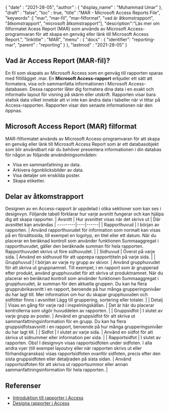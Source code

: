 {
  "date" : "2021-28-05",
  "author" : {
    "display_name" : "Muhammad Umar"
},
  "draft" : "false",
  "toc" : true,
  "title" :"MAR - Microsoft Access Reports File",
  "keywords" :[ "mar", "mar-fil", "mar-filformat", "vad är åtkomstrapport", "åtkomstrapport", "microsoft åtkomstrapport"],
  "description":"Läs mer om filformatet Acess Report (MAR) som används av Microsoft Access-programvaran för att skapa en genväg eller länk till Microsoft Access Report.",
  "linktitle" : "MAR",
  "menu" : {
    "docs" : {
    "identifier": "reporting-mar",
      "parent" : "reporting"
}
},
  "lastmod" : "2021-28-05"
}

## Vad är Access Report (MAR-fil)? ##
En fil som skapats av Microsoft Access som en genväg till rapporten sparas med filtillägget .mar. En **Microsoft Access-rapport** erbjuder ett sätt att formatera, visa och sammanfatta informationen i Microsoft Access-databasen. Dessa rapporter låter dig formatera dina data i en exakt och informativ layout för visning på skärm eller utskrift. Rapporten visar bara statisk data vilket innebär att vi inte kan ändra data i tabeller när vi tittar på Access-rapporten. Rapporten visar den senaste informationen när den öppnas.

## Microsoft Access Report (MAR) filformat

MAR-filformatet används av Microsoft Access-programvaran för att skapa en genväg eller länk till Microsoft Access Report som är ett databasobjekt som blir användbart när du behöver presentera informationen i din databas för någon av följande användningsområden:

- Visa en sammanfattning av data.
- Arkivera ögonblicksbilder av data.
- Visa detaljer om enskilda poster.
- Skapa etiketter.

## Delar av åtkomstrapport
Designen av en Access-rapport är uppdelad i olika sektioner som kan ses i designvyn. Följande tabell förklarar hur varje avsnitt fungerar och kan hjälpa dig att skapa rapporter.
| Avsnitt | Hur avsnittet visas när det skrivs ut | Där avsnittet kan användas |
---------|----|------|
| Rapporthuvud | I början av rapporten. | Använd rapporthuvudet för information som normalt kan visas på en försättssida, till exempel en logotyp, en titel eller ett datum. När du placerar en beräknad kontroll som använder funktionen Summaaggregat i rapporthuvudet, gäller den beräknade summan för hela rapporten. Rapporthuvudet skrivs ut före sidhuvudet. |
| Sidhuvud | Överst på varje sida. | Använd en sidhuvud för att upprepa rapporttiteln på varje sida. |
| Grupphuvud | I början av varje ny grupp av skivor. | Använd grupphuvudet för att skriva ut gruppnamnet. Till exempel, i en rapport som är grupperad efter produkt, använd grupphuvudet för att skriva ut produktnamnet. När du placerar en beräknad kontroll som använder funktionen Summaaggregat i grupphuvudet, är summan för den aktuella gruppen. Du kan ha flera grupprubrikavsnitt i en rapport, beroende på hur många grupperingsnivåer du har lagt till. Mer information om hur du skapar grupphuvuden och sidfötter finns i avsnittet Lägg till gruppering, sortering eller totaler. |
| Detalj | Visas en gång för varje rad i inspelningskällan. | Det är här du placerar kontrollerna som utgör huvuddelen av rapporten. |
| Gruppsidfot | I slutet av varje grupp av poster. | Använd en gruppsidfot för att skriva ut sammanfattningsinformation för en grupp. Du kan ha flera gruppsidfotsavsnitt i en rapport, beroende på hur många grupperingsnivåer du har lagt till. |
| Sidfot | I slutet av varje sida. | Använd en sidfot för att skriva ut sidnummer eller information per sida. |
| Rapportsidfot | I slutet av rapporten. Obs! I designvyn visas rapportsidfoten under sidfoten. I alla andra vyer (till exempel layoutvy eller när rapporten skrivs ut eller förhandsgranskas) visas rapportsidfoten ovanför sidfoten, precis efter den sista gruppsidfoten eller detaljraden på sista sidan. | Använd rapportsidfoten för att skriva ut rapportsummor eller annan sammanfattningsinformation för hela rapporten. |






## Referenser ##

- [Introduktion till rapporter i Access](https://support.microsoft.com/en-us/office/introduction-to-reports-in-access-e0869f59-7536-4d19-8e05-7158dcd3681c)
- [Designa rapporter i Access](https://github.com/prijuly2000/DBMS/blob/master/DesigningReportsinAccess2010.pdf)

